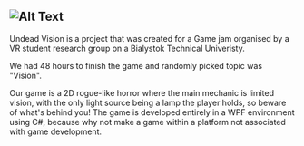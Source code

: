 ![Alt Text](https://github.com/Maison16/Wizja/blob/master/Wizja/res/menu/biglogo.png)
---
Undead Vision is a project that was created for a Game jam organised by a VR student research group on a Bialystok Technical Univeristy.

We had 48 hours to finish the game and randomly picked topic was "Vision".

Our game is a 2D rogue-like horror where the main mechanic is limited vision, with the only light source being a lamp the player holds, so beware of what's behind you! The game is developed entirely in a WPF environment using C#, because why not make a game within a platform not associated with game development.


